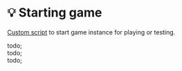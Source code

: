 # 💡 Starting game

[Custom script](https://github.com/xray-forge/stalker-xrf-template/blob/main/cli/start/README.md) to start game instance
for playing or testing.

todo; <br/>
todo; <br/>
todo; <br/>
